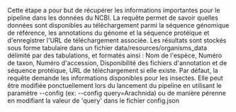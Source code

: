 Cette étape a pour but de récupérer les informations importantes pour le pipeline dans les données du NCBI. La requête permet de savoir quelles données sont disponibles au téléchargement parmi la séquence génomique de référence, les annotations du génome et la séquence protéique et d'enregistrer l'URL de téléchargement associée. 
Les résultats sont stockés sous forme tabulaire dans un fichier data/resources/organisms_data délimité par des tabulations, et formatés ainsi : Nom de l'espèce, Numéro de taxon, Numéro d'accession, Disponibilité des fichiers d'annotation et de séquence protéique, URL de téléchargement si elle existe.
Par défaut, la requête demande les informations disponibles pour les insectes. Elle peut être modifiée ponctuellement lors du lancement du pipeline en utilisant le paramètre --config (ex: --config query=Arachnida) ou de manière pérenne en modifiant la valeur de 'query' dans le fichier config.json